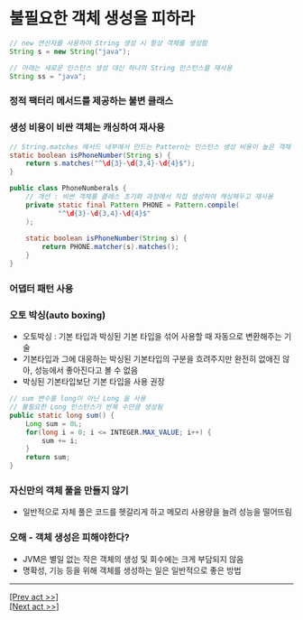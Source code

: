 # 불필요한 객체 생성을 피하라
```java
// new 연산자를 사용하여 String 생성 시 항상 객체를 생성함
String s = new String("java");

// 아래는 새로운 인스턴스 생성 대신 하나의 String 인스턴스를 재사용
String ss = "java";
```
### 정적 팩터리 메서드를 제공하는 불변 클래스
### 생성 비용이 비싼 객체는 캐싱하여 재사용
```java
// String.matches 메서드 내부에서 만드는 Pattern는 인스턴스 생성 비용이 높은 객체
static boolean isPhoneNumber(String s) {
    return s.matches("^\d{3}-\d{3,4}-\d{4}$");    
}
```
```java
public class PhoneNumberals {
    // 개선 : 비싼 객체를 클래스 초기화 과정에서 직접 생성하여 캐싱해두고 재사용
    private static final Pattern PHONE = Pattern.compile(
            "^\d{3}-\d{3,4}-\d{4}$"
    );
    
    static boolean isPhoneNumber(String s) {
        return PHONE.matcher(s).matches();
    }
} 
```
### 어댑터 패턴 사용
### 오토 박싱(auto boxing)
* 오토박싱 : 기본 타입과 박싱된 기본 타입을 섞어 사용할 때 자동으로 변환해주는 기술
* 기본타입과 그에 대응하는 박싱된 기본타입의 구분을 흐려주지만 완전히 없애진 않아, 성능에서 좋아진다고 볼 수 없음
* 박싱된 기본타입보단 기본 타입을 사용 권장
```java
// sum 변수를 long이 아닌 Long 을 사용
// 불필요한 Long 인스턴스가 반복 수만큼 생성됨
public static long sum() {
    Long sum = 0L;
    for(long i = 0; i <= INTEGER.MAX_VALUE; i++) {
        sum += i;    
    }
    return sum;
}
```
### 자신만의 객체 풀을 만들지 않기
* 일반적으로 자체 풀은 코드를 헷갈리게 하고 메모리 사용량을 늘려 성능을 떨어뜨림
### 오해 - 객체 생성은 피해야한다?
* JVM은 별일 없는 작은 객체의 생성 및 회수에는 크게 부담되지 않음
* 명확성, 기능 등을 위해 객체를 생성하는 일은 일반적으로 좋은 방법
---
[[Prev act >>]](../act5/README.md)  
[[Next act >>]](../act7/README.md)